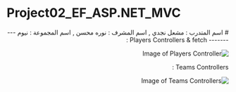 # Project02_EF_ASP.NET_MVC

<div dir="rtl" align="right">
#
اسم المتدرب : مشعل نجدي , 
اسم المشرف : نوره محسن , 
اسم المجموعة : نيوم 
----------
Players Controllers & fetch : 

![Image of Players Controller](https://cdn3.bbcode0.com/uploads/2021/6/5/453536161bb4c673116af3cca5bec258-full.jpg)

Teams Controllers : 


![Image of Teams Controllers](https://cdn1.bbcode0.com/uploads/2021/6/5/c719a7419546f14ed716ad932fb5a986-full.jpg)

